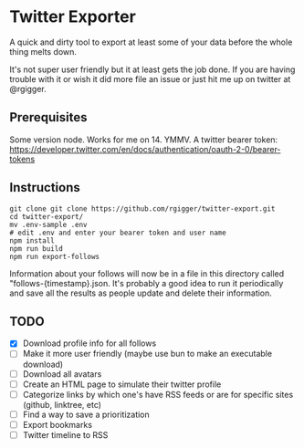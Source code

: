 # Twitter Exporter

A quick and dirty tool to export at least some of your data before the whole thing melts down.

It's not super user friendly but it at least gets the job done. If you are having trouble with it or wish it did more file an issue or just hit me up on twitter at @rgigger.

## Prerequisites

Some version node. Works for me on 14. YMMV.
A twitter bearer token: https://developer.twitter.com/en/docs/authentication/oauth-2-0/bearer-tokens

## Instructions

```
git clone git clone https://github.com/rgigger/twitter-export.git
cd twitter-export/
mv .env-sample .env
# edit .env and enter your bearer token and user name
npm install
npm run build
npm run export-follows
```

Information about your follows will now be in a file in this directory called "follows-{timestamp}.json. It's probably a good idea to run it periodically and save all the results as people update and delete their information.

## TODO

- [x] Download profile info for all follows
- [ ] Make it more user friendly (maybe use bun to make an executable download)
- [ ] Download all avatars
- [ ] Create an HTML page to simulate their twitter profile
- [ ] Categorize links by which one's have RSS feeds or are for specific sites (github, linktree, etc)
- [ ] Find a way to save a prioritization
- [ ] Export bookmarks
- [ ] Twitter timeline to RSS